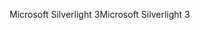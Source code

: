 <span data-ttu-id="666fe-101">Microsoft Silverlight 3</span><span class="sxs-lookup"><span data-stu-id="666fe-101">Microsoft Silverlight 3</span></span>